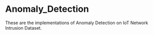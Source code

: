 # Anomaly_Detection
These are the implementations of Anomaly Detection on IoT Network Intrusion Dataset.
